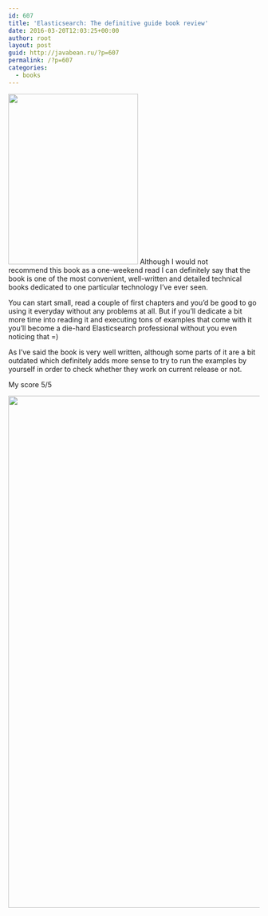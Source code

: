 ```yaml
---
id: 607
title: 'Elasticsearch: The definitive guide book review'
date: 2016-03-20T12:03:25+00:00
author: root
layout: post
guid: http://javabean.ru/?p=607
permalink: /?p=607
categories:
  - books
---
```

<img class="alignleft" src="http://ecx.images-amazon.com/images/I/51V-yC0%2BY2L._SX258_BO1,204,203,200_.jpg" alt="" width="260" height="341" /> Although I would not recommend this book as a one-weekend read I can definitely say that the book is one of the most convenient, well-written and detailed technical books dedicated to one particular technology I&#8217;ve ever seen.

You can start small, read a couple of first chapters and you&#8217;d be good to go using it everyday without any problems at all. But if you&#8217;ll dedicate a bit more time into reading it and executing tons of examples that come with it you&#8217;ll become a die-hard Elasticsearch professional without you even noticing that =)

As I&#8217;ve said the book is very well written, although some parts of it are a bit outdated which definitely adds more sense to try to run the examples by yourself in order to check whether they work on current release or not.

My score 5/5

<img class="aligncenter" src="http://pathfindersociety.net/wp-content/uploads/2014/03/gold-star.jpg" alt="" width="1280" height="1024" />

&nbsp;